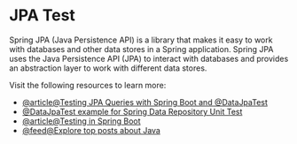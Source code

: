 # JPA Test

Spring JPA (Java Persistence API) is a library that makes it easy to work with databases and other data stores in a Spring application. Spring JPA uses the Java Persistence API (JPA) to interact with databases and provides an abstraction layer to work with different data stores.

Visit the following resources to learn more:

- [@article@Testing JPA Queries with Spring Boot and @DataJpaTest](https://reflectoring.io/spring-boot-data-jpa-test/)
- [@DataJpaTest example for Spring Data Repository Unit Test](https://www.bezkoder.com/spring-boot-unit-test-jpa-repo-datajpatest/)
- [@article@Testing in Spring Boot](https://www.baeldung.com/spring-boot-testing)
- [@feed@Explore top posts about Java](https://app.daily.dev/tags/java?ref=roadmapsh)
